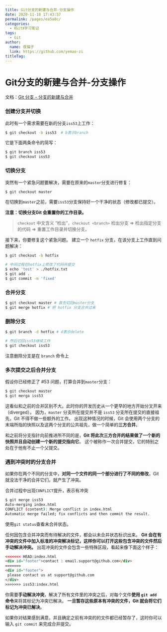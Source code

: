 ```yaml
---
title: Git分支的新建与合并-分支操作
date: 2020-11-18 17:43:57
permalink: /pages/ea5a8c/
categories: 
  - 《Git》学习笔记
tags: 
  - Git
author: 
  name: 夜猫子
  link: https://github.com/yemao-zi
titleTag: 
---
```

# Git分支的新建与合并-分支操作

文档：[Git 分支 - 分支的新建与合并](https://git-scm.com/book/zh/v2/Git-分支-分支的新建与合并)



### 创建分支并切换

此时有一个需求需要在新的分支`iss53`上工作：

```sh
$ git checkout -b iss53  # b表示branch
```

它是下面两条命令的简写：

```sh
$ git branch iss53
$ git checkout iss53
```



### 切换分支

突然有一个紧急问题要解决，需要在原来的`master`分支进行修复：

```sh
$ git checkout master
```

在切换到`master`之前，需要`iss53`分支保持好一个干净的状态（修改都已提交）。

**注意：切换分支Git 会重置你的工作目录。**

>  `checkout` 中文含义 “检出”，`checkout <branch>` 检出分支 => 检出指定分支的代码 => 重置工作目录并切换分支。



接下来，你要修复这个紧急问题。 建立一个 `hotfix` 分支，在该分支上工作直到问题解决：

```sh
$ git checkout -b hotfix

# 中间过程在hotfix上修改了代码并提交
$ echo 'test' > ./hotfix.txt
$ git add .
$ git commit -m 'fixed'
```



### 合并分支

```sh
$ git checkout master # 首先切回master分支
$ git merge hotfix # 把 hotfix 分支合并过来
```





### 删除分支

```sh
$ git branch -d hotfix # d表示delete

# 然后切回iss53继续工作
$ git checkout iss53
```

注意删除分支是在 `branch` 命令上



### 多次提交之后合并分支

假设你已经修正了 #53 问题，打算合并到`master`分支：

```sh
$ git checkout master
$ git merga iss53
```

这看似和之前的合并区别不大。此时你的开发历史从一个更早的地方开始分叉开来（diverged）。 因为，`master` 分支所在提交并不是 `iss53` 分支所在提交的直接祖先，Git 不得不做一些额外的工作。 出现这种情况的时候，Git 会使用两个分支的末端所指的快照以及这两个分支的公共祖先，做一个简单的**三方合并**。

和之前将分支指针向前推进所不同的是，**Git 将此次三方合并的结果做了一个新的快照并且自动创建一个新的提交指向它**。 这个被称作一次合并提交，它的特别之处在于他有不止一个父提交。



### 遇到冲突时的分支合并

 如果你在两个不同的分支中，**对同一个文件的同一个部分进行了不同的修改**，Git 就没法干净的合并它们，就产生了冲突。

合并过程中出现`CONFLICT`提升，表示有冲突

```sh
$ git merge iss53
Auto-merging index.html
CONFLICT (content): Merge conflict in index.html
Automatic merge failed; fix conflicts and then commit the result.
```

使用`git status`查看未合并状态。

任何因包含合并冲突而有待解决的文件，都会以未合并状态标识出来。 **Git 会在有冲突的文件中加入标准的冲突解决标记，这样你可以打开这些包含冲突的文件然后手动解决冲突。** 出现冲突的文件会包含一些特殊区段，看起来像下面这个样子：

```html
<<<<<<< HEAD:index.html
<div id="footer">contact : email.support@github.com</div>
=======
<div id="footer">
 please contact us at support@github.com
</div>
>>>>>>> iss53:index.html
```

你需要**手动解决冲突**，解决了所有文件里的冲突之后，对每个文件**使用 `git add` 命令**来将其标记为冲突已解决。 **一旦暂存这些原本有冲突的文件，Git 就会将它们标记为冲突已解决**。

如果你对结果感到满意，并且确定之前有冲突的的文件都已经暂存了，这时你可以输入 `git commit` 来完成合并提交。
